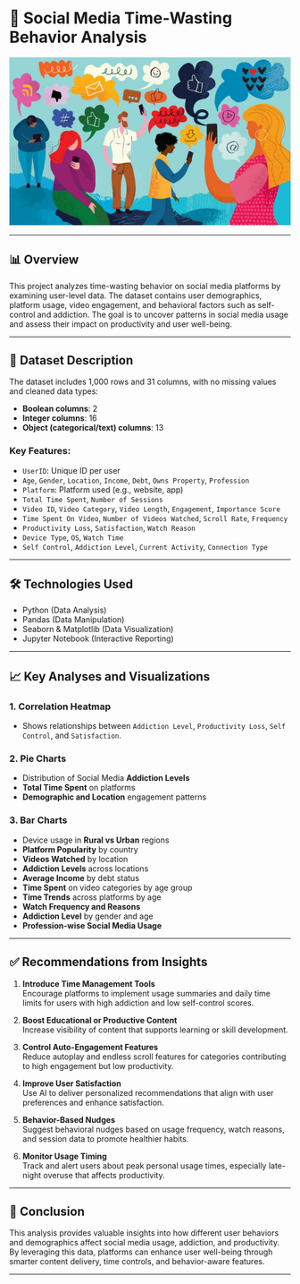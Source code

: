 # 📱 Social Media Time-Wasting Behavior Analysis

<img src="https://github.com/Sayali821/Social-Media-Addiction-Analysis/blob/3ed74cf1de1fea7ac9ee6673b5e6d16319220889/Banner_sma.jpg" width="1000"/>

---

## 📊 Overview

This project analyzes time-wasting behavior on social media platforms by examining user-level data. The dataset contains user demographics, platform usage, video engagement, and behavioral factors such as self-control and addiction. The goal is to uncover patterns in social media usage and assess their impact on productivity and user well-being.

---

## 📂 Dataset Description

The dataset includes 1,000 rows and 31 columns, with no missing values and cleaned data types:
- **Boolean columns**: 2  
- **Integer columns**: 16  
- **Object (categorical/text) columns**: 13  

### Key Features:
- `UserID`: Unique ID per user  
- `Age`, `Gender`, `Location`, `Income`, `Debt`, `Owns Property`, `Profession`  
- `Platform`: Platform used (e.g., website, app)  
- `Total Time Spent`, `Number of Sessions`  
- `Video ID`, `Video Category`, `Video Length`, `Engagement`, `Importance Score`  
- `Time Spent On Video`, `Number of Videos Watched`, `Scroll Rate`, `Frequency`  
- `Productivity Loss`, `Satisfaction`, `Watch Reason`  
- `Device Type`, `OS`, `Watch Time`  
- `Self Control`, `Addiction Level`, `Current Activity`, `Connection Type`

---

## 🛠 Technologies Used

- Python (Data Analysis)
- Pandas (Data Manipulation)
- Seaborn & Matplotlib (Data Visualization)
- Jupyter Notebook (Interactive Reporting)

---

## 📈 Key Analyses and Visualizations

### 1. Correlation Heatmap
- Shows relationships between `Addiction Level`, `Productivity Loss`, `Self Control`, and `Satisfaction`.

### 2. Pie Charts
- Distribution of Social Media **Addiction Levels**
- **Total Time Spent** on platforms
- **Demographic and Location** engagement patterns

### 3. Bar Charts
- Device usage in **Rural vs Urban** regions
- **Platform Popularity** by country
- **Videos Watched** by location
- **Addiction Levels** across locations
- **Average Income** by debt status
- **Time Spent** on video categories by age group
- **Time Trends** across platforms by age
- **Watch Frequency and Reasons**
- **Addiction Level** by gender and age
- **Profession-wise Social Media Usage**

---

## ✅ Recommendations from Insights

1. **Introduce Time Management Tools**  
   Encourage platforms to implement usage summaries and daily time limits for users with high addiction and low self-control scores.

2. **Boost Educational or Productive Content**  
   Increase visibility of content that supports learning or skill development.

3. **Control Auto-Engagement Features**  
   Reduce autoplay and endless scroll features for categories contributing to high engagement but low productivity.

4. **Improve User Satisfaction**  
   Use AI to deliver personalized recommendations that align with user preferences and enhance satisfaction.

5. **Behavior-Based Nudges**  
   Suggest behavioral nudges based on usage frequency, watch reasons, and session data to promote healthier habits.

6. **Monitor Usage Timing**  
   Track and alert users about peak personal usage times, especially late-night overuse that affects productivity.

---

## 📌 Conclusion

This analysis provides valuable insights into how different user behaviors and demographics affect social media usage, addiction, and productivity. By leveraging this data, platforms can enhance user well-being through smarter content delivery, time controls, and behavior-aware features.

---
